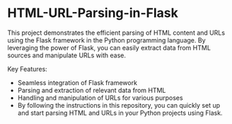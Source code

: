 # HTML-URL-Parsing-in-Flask
This project demonstrates the efficient parsing of HTML content and URLs using the Flask framework in the Python programming language. By leveraging the power of Flask, you can easily extract data from HTML sources and manipulate URLs with ease.

Key Features:    
- Seamless integration of Flask framework     
- Parsing and extraction of relevant data from HTML     
- Handling and manipulation of URLs for various purposes      
- By following the instructions in this repository, you can quickly set up and start parsing HTML and URLs in your Python projects using Flask.     

